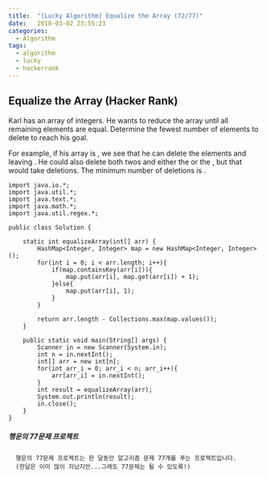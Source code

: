 ```yaml
---
title:  "[Lucky Algorithm] Equalize the Array (72/77)"
date:   2018-03-02 23:55:23
categories:
  - Algorithm
tags:
  - algorithm
  - lucky
  - hackerrank
---
```

## Equalize the Array (Hacker Rank)
Karl has an array of integers. He wants to reduce the array until all remaining elements are equal. Determine the fewest number of elements to delete to reach his goal.

For example, if his array is , we see that he can delete the  elements  and  leaving . He could also delete both twos and either the  or the , but that would take  deletions. The minimum number of deletions is .

```
import java.io.*;
import java.util.*;
import java.text.*;
import java.math.*;
import java.util.regex.*;

public class Solution {

    static int equalizeArray(int[] arr) {
        HashMap<Integer, Integer> map = new HashMap<Integer, Integer>();
        for(int i = 0; i < arr.length; i++){
            if(map.containsKey(arr[i])){
                map.put(arr[i], map.get(arr[i]) + 1);
            }else{
                map.put(arr[i], 1);
            }
        }

        return arr.length - Collections.max(map.values());
    }

    public static void main(String[] args) {
        Scanner in = new Scanner(System.in);
        int n = in.nextInt();
        int[] arr = new int[n];
        for(int arr_i = 0; arr_i < n; arr_i++){
            arr[arr_i] = in.nextInt();
        }
        int result = equalizeArray(arr);
        System.out.println(result);
        in.close();
    }
}

```

##### 행운의 77문제 프로젝트
```
  행운의 77문제 프로젝트는 한 달동안 알고리즘 문제 77개를 푸는 프로젝트입니다.
  (한달은 이미 많이 지났지만...그래도 77문제는 될 수 있도록!)
```
